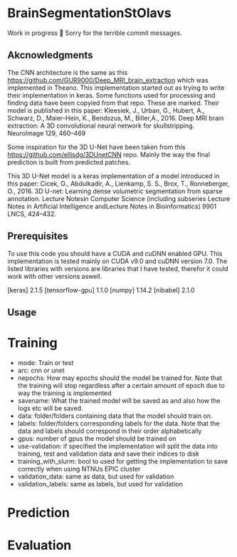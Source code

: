 # BrainSegmentationStOlavs
Work in progress :construction_worker:
Sorry for the terrible commit messages.

## Akcnowledgments
The CNN architecture is the same as this https://github.com/GUR9000/Deep_MRI_brain_extraction which was implemented in Theano. This implementation started out as trying to write their implementation in keras. Some functions used for processing and finding data have been copyied from that repo. These are marked. Their model is published in this paper:
Kleesiek, J., Urban, G., Hubert, A., Schwarz, D., Maier-Hein, K., Bendszus, M., Biller,A.,  2016.  Deep  MRI  brain  extraction:  A  3D  convolutional  neural  network  for  skullstripping. NeuroImage 129, 460–469

Some inspiration for the 3D U-Net have been taken from this https://github.com/ellisdg/3DUnetCNN repo. Mainly the way the final prediction is built from predicted patches.

This 3D U-Net model is a keras implementation of a model introduced in this paper:
Cicek, ̈O.,  Abdulkadir,  A.,  Lienkamp,  S.  S.,  Brox,  T.,  Ronneberger,  O.,  2016.  3D  U-net:  Learning dense volumetric segmentation from sparse annotation. Lecture Notesin Computer Science (including subseries Lecture Notes in Artificial Intelligence andLecture Notes in Bioinformatics) 9901 LNCS, 424–432.

## Prerequisites
To use this code you should have a CUDA and cuDNN enabled GPU. This implementation is tested mainly on CUDA v9.0 and cuDNN version 7.0.
The listed libraries with versions are libraries that I have tested, therefor it could work with other versions aswell.

[keras] 2.1.5
[tensorflow-gpu] 1.1.0
[numpy] 1.14.2
[nibabel] 2.1.0

## Usage
# Training
 - mode: Train or test
 - arc: cnn or unet
 - nepochs: How may epochs should the model be trained for. Note that the training will stop regardless after a certain amount of epoch due to way the training is implemented
 - savename: What the trained model will be saved as and also how the logs etc will be saved.
 - data: folder/folders containing data that the model should train on.
 - labels: folder/folders corresponding labels for the data. Note that the data and labels should correspond in their order alphabetically
 - gpus: number of gpus the model should be trained on
 - use-validation: if specified the implementation will split the data into training, test and validation data and save their indices to disk
 - training_with_slurm: bool to used for getting the implementation to save correctly when using NTNUs EPIC cluster
 - validation_data: same as data, but used for validation
 - validation_labels: same as labels, but used for validation

# Prediction

# Evaluation

